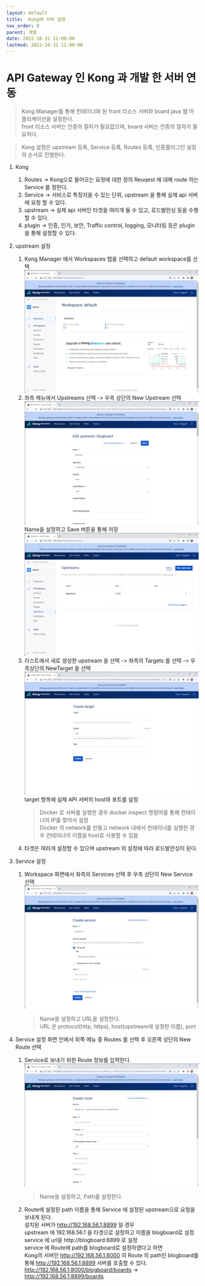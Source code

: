 ```yaml
---
layout: default
title:  Kong에 서버 설정      
nav_order: 8
parent: 개발
date: 2022-10-31 12:00:00
lastmod: 2022-10-31 12:00:00
---
```


# API Gateway 인 Kong 과 개발 한 서버 연동     

> Kong Manager를 통해 컨테이너화 된 front 리소스 서버와 board java 웹 어플리케이션을 설정한다.    
> front 리소스 서버는 인증의 절차가 필요없으며, board 서버는 인증의 절차가 필요하다.      

> Kong 설정은 upstream 등록, Service 등록, Routes 등록, 인증플러그인 설정 의 순서로 진행한다.    

1. Kong 
    1. Routes -> Kong으로 들어오는 요청에 대한 정의 Reuqest 에 대해 route 하는 Service 를 정한다.    
    2. Service -> 서비스로 특정지을 수 있는 단위, upstream 을 통해 실제 api 서버에 요청 할 수 있다.    
    3. upstream -> 실제 api 서버인 타겟을 여러개 둘 수 있고, 로드발란싱 등을 수행 할 수 있다.    
    4. plugin -> 인증, 인가, 보안, Traffic control, logging, 모니터링 등은 plugin을 통해 설정할 수 있다.    

2. upstream 설정   
    1. Kong Manager 에서 Workspaces 탭을 선택하고 default workspace를 선택     
    ![kong Setting](../image/Dev/kongset1.png)    
    2. 좌측 메뉴에서 Upstreams 선택 -> 우측 상단의 New Upstream 선택   
    ![kong Set Upstream](../image/Dev/kongset2.png)    
    Name을 설정하고 Save 버튼을 통해 저장     
    ![kong Set Upstream List](../image/Dev/kongset3.png)    
    3. 리스트에서 새로 생성한 upstream 을 선택 -> 좌측의 Targets 를 선택 -> 우측상단의 NewTarget 을 선택   
    ![kong Set Upstream target](../image/Dev/kongset4.png)    
    target 항목에 실제 API 서버의 host와 포트를 설정   
        > Docker 로 서버를 실행한 경우 docker inspect 명령어를 통해 컨테이너의 IP를 찾아서 설정   
        > Docker 의 network를 만들고 network 내에서 컨테이너를 실행한 경우 컨테이너의 이름을 host로 사용할 수 있음   
    4. 타겟은 여러개 설정할 수 있으며 upstream 의 설정에 따라 로드발란싱이 된다.    


3. Service 설정   
    1. Workspace 화면에서 좌측의 Services 선택 후 우측 상단의 New Service 선택   
    ![kong Set Service](../image/Dev/kongset5.png)    
        > Name을 설정하고 URL을 설정한다.    
        > URL 은 protocol(http, https), host(upstream에 설정한 이름), port    
    
4. Service 설정 화면 안에서 외쪽 메뉴 중 Routes 를 선택 후 오른쪽 상단의 New Route 선택   
    1. Service로 보내기 위한 Route 정보를 입력한다.         
    ![kong Set Route](../image/Dev/kongset6.png)    
        > Name을 설정하고, Path를 설정한다.   

    2. Route에 설정된 path 이름을 통해 Service 에 설정된 upstream으로 요청을 보내게 된다.    
        설치된 서버가 http://192.168.56.1:8899 일 경우   
        upstream 에 192.168.56.1 을 타겟으로 설정하고 이름을 blogboard로 설정   
        service 에 url을 http://blogboard:8899 로 설정   
        service 에 Route에 path를 blogboard로 설정하였다고 하면   
        Kong의 서버인 http://192.168.56.1:8000 의 Route 의 path인 blogboard를 통해 http://192.168.56.1:8899 서버를 호출할 수 있다.    
        http://192.168.56.1:8000/blogboard/boards -> http://192.168.56.1:8899/boards


